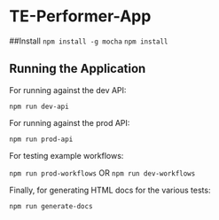 # TE-Performer-App

##Install
`npm install -g mocha`
`npm install`

## Running the Application
For running against the dev API:

`npm run dev-api`

For running against the prod API:

`npm run prod-api`

For testing example workflows:

`npm run prod-workflows` OR `npm run dev-workflows`

Finally, for generating HTML docs for the various tests:

`npm run generate-docs`

